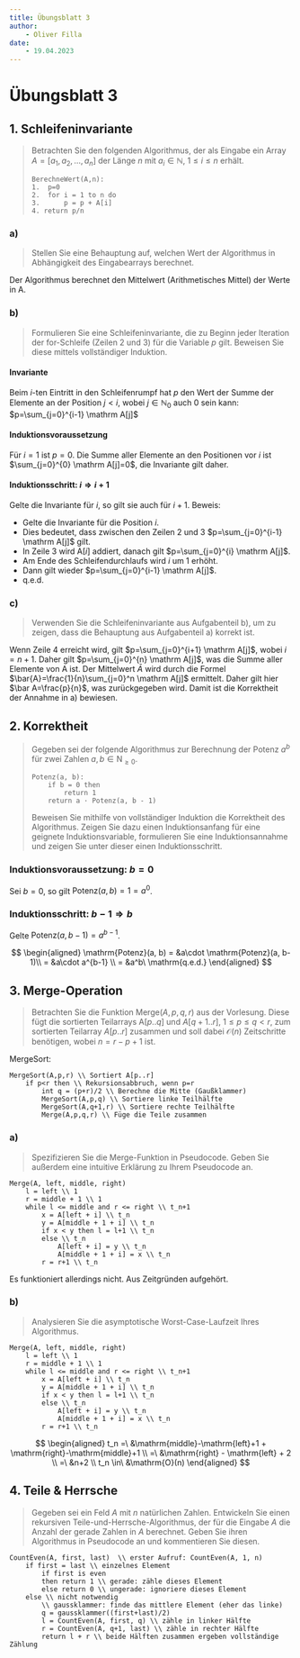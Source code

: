 ```yaml
---
title: Übungsblatt 3
author:
    - Oliver Filla
date:
    - 19.04.2023
---
```

# Übungsblatt 3
## 1. Schleifeninvariante
> Betrachten Sie den folgenden Algorithmus, der als Eingabe ein Array $A = [a_1, a_2,\dots, a_n]$ der Länge $n$ mit $a_i \in\mathbb N$, $1 \le i \le n$ erhält.
> ```
> BerechneWert(A,n):
> 1.  p=0
> 2.  for i = 1 to n do
> 3.      p = p + A[i]
> 4. return p/n
> ```

### a)
> Stellen Sie eine Behauptung auf, welchen Wert der Algorithmus in Abhängigkeit des Eingabearrays berechnet.

Der Algorithmus berechnet den Mittelwert (Arithmetisches Mittel) der Werte in A.

### b)
> Formulieren Sie eine Schleifeninvariante, die zu Beginn jeder Iteration der for-Schleife (Zeilen 2 und 3) für die Variable $p$ gilt. Beweisen Sie diese mittels vollständiger Induktion.

#### Invariante
Beim $i$-ten Eintritt in den Schleifenrumpf hat $p$ den Wert der Summe der Elemente an der Position $j< i$, wobei $j\in\mathbb N_0$ auch $0$ sein kann: $p=\sum_{j=0}^{i-1} \mathrm A[j]$

#### Induktionsvoraussetzung
Für $i=1$ ist $p=0$. Die Summe aller Elemente an den Positionen vor $i$ ist $\sum_{j=0}^{0} \mathrm A[j]=0$, die Invariante gilt daher. 

#### Induktionsschritt: $i \Rightarrow i+1$
Gelte die Invariante für $i$, so gilt sie auch für $i+1$. Beweis:

* Gelte die Invariante für die Position $i$.
* Dies bedeutet, dass zwischen den Zeilen 2 und 3 $p=\sum_{j=0}^{i-1} \mathrm A[j]$ gilt.
* In Zeile 3 wird $\mathrm A[i]$ addiert, danach gilt $p=\sum_{j=0}^{i} \mathrm A[j]$.
* Am Ende des Schleifendurchlaufs wird $i$ um $1$ erhöht.
* Dann gilt wieder $p=\sum_{j=0}^{i-1} \mathrm A[j]$.
* $\mathrm{q.e.d.}$

### c)
> Verwenden Sie die Schleifeninvariante aus Aufgabenteil b), um zu zeigen, dass die Behauptung aus Aufgabenteil a) korrekt ist.

Wenn Zeile 4 erreicht wird, gilt $p=\sum_{j=0}^{i+1} \mathrm A[j]$, wobei $i=n+1$. Daher gilt $p=\sum_{j=0}^{n} \mathrm A[j]$, was die Summe aller Elemente von $\mathrm A$ ist. Der Mittelwert $\bar{A}$ wird durch die Formel $\bar{A}=\frac{1}{n}\sum_{j=0}^n \mathrm A[j]$ ermittelt. Daher gilt hier $\bar A=\frac{p}{n}$, was zurückgegeben wird. Damit ist die Korrektheit der Annahme in a) bewiesen.

## 2. Korrektheit
> Gegeben sei der folgende Algorithmus zur Berechnung der Potenz $a^b$ für zwei Zahlen $a,b\in \mathrm N_{\ge 0}$.
> ```
> Potenz(a, b):
>     if b = 0 then
>         return 1
>     return a · Potenz(a, b - 1)
> ```
> Beweisen Sie mithilfe von vollständiger Induktion die Korrektheit des Algorithmus. Zeigen Sie dazu einen Induktionsanfang für eine geignete Induktionsvariable, formulieren Sie eine Induktionsannahme und zeigen Sie unter dieser einen Induktionsschritt.

### Induktionsvoraussetzung: $b=0$
Sei $b=0$, so gilt $\mathrm{Potenz}(a,b) = 1 = a^0$.

### Induktionsschritt: $b-1\Rightarrow b$
Gelte $\mathrm{Potenz}(a, b-1) = a^{b-1}$.

$$
\begin{aligned}
    \mathrm{Potenz}(a, b) = &a\cdot \mathrm{Potenz}(a, b-1)\\
        = &a\cdot a^{b-1} \\
        = &a^b\ \mathrm{q.e.d.}
\end{aligned}
$$

## 3. Merge-Operation
> Betrachten Sie die Funktion $\mathrm{Merge}(A, p, q, r)$ aus der Vorlesung. Diese fügt die sortierten Teilarrays $\mathrm A[p..q]$ und $A[q + 1..r]$, $1 \le p \le q < r$, zum sortierten Teilarray $A[p..r]$ zusammen und soll dabei $\mathcal O(n)$ Zeitschritte benötigen, wobei $n = r - p + 1$ ist.

MergeSort:
```
MergeSort(A,p,r) \\ Sortiert A[p..r]
    if p<r then \\ Rekursionsabbruch, wenn p=r
        int q = (p+r)/2 \\ Berechne die Mitte (Gaußklammer)
        MergeSort(A,p,q) \\ Sortiere linke Teilhälfte
        MergeSort(A,q+1,r) \\ Sortiere rechte Teilhälfte
        Merge(A,p,q,r) \\ Füge die Teile zusammen
```

### a)
> Spezifizieren Sie die Merge-Funktion in Pseudocode. Geben Sie außerdem eine intuitive Erklärung zu Ihrem Pseudocode an.

```
Merge(A, left, middle, right)
    l = left \\ 1
    r = middle + 1 \\ 1
    while l <= middle and r <= right \\ t_n+1
        x = A[left + i] \\ t_n
        y = A[middle + 1 + i] \\ t_n
        if x < y then l = l+1 \\ t_n
        else \\ t_n
            A[left + i] = y \\ t_n
            A[middle + 1 + i] = x \\ t_n
        r = r+1 \\ t_n
```

Es funktioniert allerdings nicht. Aus Zeitgründen aufgehört.

### b)
> Analysieren Sie die asymptotische Worst-Case-Laufzeit Ihres Algorithmus.

```
Merge(A, left, middle, right)
    l = left \\ 1
    r = middle + 1 \\ 1
    while l <= middle and r <= right \\ t_n+1
        x = A[left + i] \\ t_n
        y = A[middle + 1 + i] \\ t_n
        if x < y then l = l+1 \\ t_n
        else \\ t_n
            A[left + i] = y \\ t_n
            A[middle + 1 + i] = x \\ t_n
        r = r+1 \\ t_n
```

$$
\begin{aligned}
    t_n =\ &\mathrm{middle}-\mathrm{left}+1 + \mathrm{right}-\mathrm{middle}+1 \\
    =\ &\mathrm{right} - \mathrm{left} + 2 \\
    =\ &n+2 \\
    t_n \in\ &\mathrm{O}(n)
\end{aligned}
$$

## 4. Teile & Herrsche
> Gegeben sei ein Feld $A$ mit $n$ natürlichen Zahlen. Entwickeln Sie einen rekursiven Teile-und-Herrsche-Algorithmus, der für die Eingabe $A$ die Anzahl der gerade Zahlen in $A$ berechnet. Geben Sie ihren Algorithmus in Pseudocode an und kommentieren Sie diesen.

```
CountEven(A, first, last)  \\ erster Aufruf: CountEven(A, 1, n)
    if first = last \\ einzelnes Element
        if first is even
        then return 1 \\ gerade: zähle dieses Element
        else return 0 \\ ungerade: ignoriere dieses Element
    else \\ nicht notwendig
        \\ gaussklammer: finde das mittlere Element (eher das linke)
        q = gaussklammer((first+last)/2)
        l = CountEven(A, first, q) \\ zähle in linker Hälfte
        r = CountEven(A, q+1, last) \\ zähle in rechter Hälfte
        return l + r \\ beide Hälften zusammen ergeben vollständige Zählung
```
